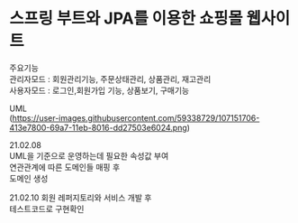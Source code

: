 스프링 부트와 JPA를 이용한 쇼핑몰 웹사이트    
===========================================    
   
주요기능   
관리자모드 : 회원관리기능, 주문상태관리, 상품관리, 재고관리   
사용자모드 : 로그인,회원가입 기능, 상품보기, 구매기능   
   
UML   
(https://user-images.githubusercontent.com/59338729/107151706-413e7800-69a7-11eb-8016-dd27503e6024.png)

21.02.08   
UML을 기준으로 운영하는데 필요한 속성값 부여   
연관관계에 따른 도메인들 매핑 후   
도메인 생성   

21.02.10
회원 레퍼지토리와 서비스 개발 후   
테스트코드로 구현확인   
